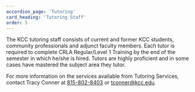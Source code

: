 ```yaml
---
accordion_page: 'Tutoring'
card_heading: 'Tutoring Staff'
order: 5
---
```


The KCC tutoring staff consists of current and former KCC students, community professionals and adjunct faculty members. Each tutor is required to complete CRLA Regular/Level 1 Training by the end of the semester in which he/she is hired. Tutors are highly proficient and in some cases have mastered the subject area they tutor. 
 
For more information on the services available from Tutoring Services, contact Tracy Conner at [815-802-8403](tel:+18158028403) or [tconner@kcc.edu](mailto:tconner@kcc.edu).

